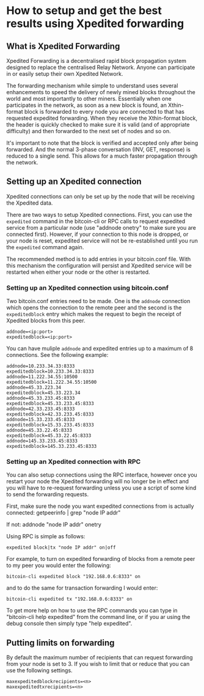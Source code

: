 How to setup and get the best results using Xpedited forwarding
==============================================================

## What is Xpedited Forwarding

Xpedited Forwarding is a decentralised rapid block propagation system designed to replace the centralised Relay Network.  Anyone
can participate in or easily setup their own Xpedited Network.

The forwarding mechanism while simple to understand uses several enhancements to speed the delivery of newly mined blocks
throughout the world and most importantly to other miners.  Essentially when one participates in the network, as soon as a new block 
is found, an Xthin-format block is forwarded to every node you are connected to that has requested expedited forwarding.  When they receive 
the Xthin-format block, the header is quickly checked to make sure it is valid (and of appropriate difficulty) and then forwarded to the next
set of nodes and so on.

It's important to note that the block is verified and accepted only after being forwarded.  And the normal 3-phase conversation 
(INV, GET, response) is reduced to a single send.  This allows for a much faster propagation through the network.


## Setting up an Xpedited connection

Xpedited connections can only be set up by the node that will be receiving the Xpedited data.

There are two ways to setup Xpedited connections.  First, you can use the `expedited` command in the bitcoin-cli or RPC calls to
request expedited service from a particular node (use "addnode <IP> onetry" to make sure you are connected first).  However, if
your connection to this node is dropped, or your node is reset, expedited service will not be re-established until you run the 
`expedited` command again.

The recommended method is to add entries in your bitcoin.conf file.  With this mechanism the configuration will persist and Xpedited service
will be restarted when either your node or the other is restarted.


### Setting up an Xpedited connection using bitcoin.conf

Two bitcoin.conf entries need to be made.  One is the `addnode` connection which opens the connection to the remote peer and the 
second is the `expeditedblock` entry which makes the request to begin the receipt of Xpedited blocks from this peer.

	addnode=<ip:port>
	expeditedblock=<ip:port>

You can have muliple `addnode` and expedited entries up to a maximum of 8 connections.  See the following example:

	addnode=10.233.34.33:8333
	expeditedblock=10.233.34.33:8333
	addnode=11.222.34.55:10500
	expeditedblock=11.222.34.55:10500
	addnode=45.33.223.34
	expeditedblock=45.33.223.34
	addnode=45.33.233.45:8333
	expeditedblock=45.33.233.45:8333
	addnode=42.33.233.45:8333
	expeditedblock=42.33.233.45:8333
	addnode=15.33.233.45:8333
	expeditedblock=15.33.233.45:8333
	addnode=45.33.22.45:8333
	expeditedblock=45.33.22.45:8333
	addnode=145.33.233.45:8333
	expeditedblock=145.33.233.45:8333


### Setting up an Xpedited connection with RPC

You can also setup connections using the RPC interface, however once you restart your node the Xpedited forwarding will no longer be in effect
and you will have to re-request forwarding unless you use a script of some kind to send the forwarding requests.

First, make sure the node you want expedited connections from is actually connected:
       getpeerinfo | grep "node IP addr"

If not:
       addnode "node IP addr" onetry

Using RPC is simple as follows:

	expedited block|tx "node IP addr" on|off

For example, to turn on expedited forwarding of blocks from a remote peer to my peer you would enter the following:

	bitcoin-cli expedited block "192.168.0.6:8333" on

and to do the same for transaction forwarding I would enter:

	bitcoin-cli expedited tx "192.168.0.6:8333" on


To get more help on how to use the RPC commands you can type in "bitcoin-cli help expedited" from the command line, or if you ar using the debug console
then simply type "help expedited".


## Putting limits on forwarding


By default the maximum number of recipients that can request forwarding from your node is set to 3.  If you wish to limit that or reduce that
you can use the following settings.

	maxexpeditedblockrecipients=<n>
	maxexpeditedtxrecipients=<n>


